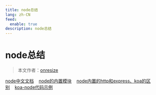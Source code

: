 ```yaml
---
title: node总结
lang: zh-CN
feed:
  enable: true
description: node总结
---
```


# node总结

> 本文作者：[onresize](https://github.com/onresize)

[node中文文档](https://nodejs.p2hp.com/)&nbsp;&nbsp;&nbsp;&nbsp;[node的内置模块](https://blog.csdn.net/weixin_46809263/article/details/133877683)&nbsp;&nbsp;&nbsp;&nbsp;[node内置的http和express、koa的区别](https://blog.csdn.net/weixin_58555796/article/details/130331966)&nbsp;&nbsp;&nbsp;&nbsp;[koa-node代码示例](https://gitee.com/onresize/koa-node)